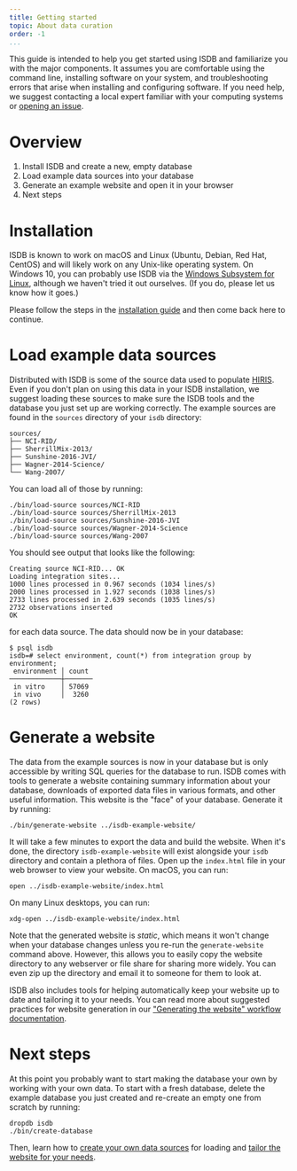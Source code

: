 ```yaml
---
title: Getting started
topic: About data curation
order: -1
...
```


This guide is intended to help you get started using ISDB and familiarize you
with the major components.  It assumes you are comfortable using the command
line, installing software on your system, and troubleshooting errors that arise
when installing and configuring software.  If you need help, we suggest
contacting a local expert familiar with your computing systems or [opening an
issue][].

[opening an issue]: https://github.com/MullinsLab/ISDB/issues/new?labels=question&title=Help+getting+started


# Overview

1. Install ISDB and create a new, empty database
2. Load example data sources into your database
3. Generate an example website and open it in your browser
4. Next steps


# Installation

ISDB is known to work on macOS and Linux (Ubuntu, Debian, Red Hat, CentOS) and
will likely work on any Unix-like operating system.  On Windows 10, you can
probably use ISDB via the [Windows Subsystem for Linux][], although we haven't
tried it out ourselves. (If you do, please let us know how it goes.)

Please follow the steps in the [installation guide](Install.md) and then come
back here to continue.

[Windows Subsystem for Linux]: https://docs.microsoft.com/en-us/windows/wsl/about


# Load example data sources

Distributed with ISDB is some of the source data used to populate
[HIRIS](https://mullinslab.microbiol.washington.edu/hiris/). Even if you don't
plan on using this data in your ISDB installation, we suggest loading these
sources to make sure the ISDB tools and the database you just set up are
working correctly.  The example sources are found in the `sources` directory of
your `isdb` directory:

    sources/
    ├── NCI-RID/
    ├── SherrillMix-2013/
    ├── Sunshine-2016-JVI/
    ├── Wagner-2014-Science/
    └── Wang-2007/

You can load all of those by running:

    ./bin/load-source sources/NCI-RID
    ./bin/load-source sources/SherrillMix-2013
    ./bin/load-source sources/Sunshine-2016-JVI
    ./bin/load-source sources/Wagner-2014-Science
    ./bin/load-source sources/Wang-2007

You should see output that looks like the following:

    Creating source NCI-RID... OK
    Loading integration sites...
    1000 lines processed in 0.967 seconds (1034 lines/s)
    2000 lines processed in 1.927 seconds (1038 lines/s)
    2733 lines processed in 2.639 seconds (1035 lines/s)
    2732 observations inserted
    OK

for each data source.  The data should now be in your database:

    $ psql isdb
    isdb=# select environment, count(*) from integration group by environment;
     environment │ count
    ─────────────┼───────
     in vitro    │ 57069
     in vivo     │  3260
    (2 rows)


# Generate a website

The data from the example sources is now in your database but is only
accessible by writing SQL queries for the database to run.  ISDB comes with
tools to generate a website containing summary information about your database,
downloads of exported data files in various formats, and other useful
information.  This website is the "face" of your database.  Generate it by
running:

    ./bin/generate-website ../isdb-example-website/

It will take a few minutes to export the data and build the website.  When it's
done, the directory `isdb-example-website` will exist alongside your `isdb`
directory and contain a plethora of files.  Open up the `index.html` file in
your web browser to view your website. On macOS, you can run:

    open ../isdb-example-website/index.html

On many Linux desktops, you can run:

    xdg-open ../isdb-example-website/index.html

Note that the generated website is _static_, which means it won't change when
your database changes unless you re-run the `generate-website` command above.
However, this allows you to easily copy the website directory to any webserver
or file share for sharing more widely.  You can even zip up the directory and
email it to someone for them to look at.

ISDB also includes tools for helping automatically keep your website up to date
and tailoring it to your needs.  You can read more about suggested practices
for website generation in our ["Generating the website" workflow
documentation](Workflows.md#generating-the-website).


# Next steps

At this point you probably want to start making the database your own by
working with your own data.  To start with a fresh database, delete the example
database you just created and re-create an empty one from scratch by running:

    dropdb isdb
    ./bin/create-database

Then, learn how to [create your own data sources](Sources.md) for loading and
[tailor the website for your needs](Website.md).
